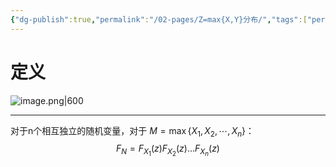 ```yaml
---
{"dg-publish":true,"permalink":"/02-pages/Z=max{X,Y}分布/","tags":["personal/blog","概率论","概念"]}
---
```


# 定义
![image.png|600](https://yelanyanyu-img-bed.oss-cn-hangzhou.aliyuncs.com/img/blog/2024/06/20240611154240.png)
***
对于n个相互独立的随机变量，对于 $\displaystyle M=\max \left\{X_{1}, X_{2}, \cdots, X_{n}\right\}$：
$$
F_{N}=F_{X_{1}}(z)F_{X_{2}}(z)\dots F_{X_{n}}(z)
$$

